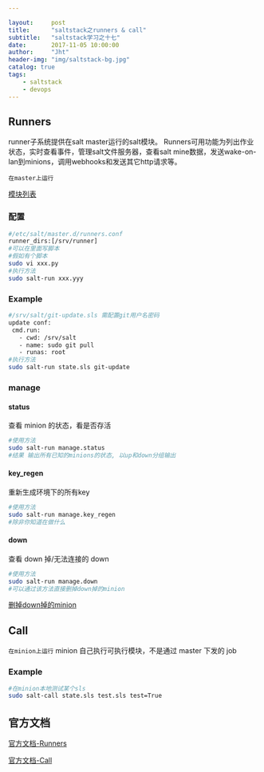 ```yaml
---

layout:     post
title:      "saltstack之runners & call"
subtitle:   "saltstack学习之十七"
date:       2017-11-05 10:00:00
author:     "Jht"
header-img: "img/saltstack-bg.jpg"
catalog: true
tags:
    - saltstack
    - devops
---
```


## Runners


runner子系统提供在salt master运行的salt模块。
Runners可用功能为列出作业状态，实时查看事件，管理salt文件服务器，查看salt mine数据，发送wake-on-lan到minions，调用webhooks和发送其它http请求等。

`在master上运行`

[模块列表](https://docs.saltstack.com/en/latest/ref/runners/all/index.html#all-salt-runners)

### 配置

```bash
#/etc/salt/master.d/runners.conf
runner_dirs:[/srv/runner]
#可以在里面写脚本
#假如有个脚本
sudo vi xxx.py
#执行方法
sudo salt-run xxx.yyy
```

### Example

 ```bash
#/srv/salt/git-update.sls 需配置git用户名密码
update conf:
  cmd.run:
    - cwd: /srv/salt
    - name: sudo git pull
    - runas: root
#执行方法
sudo salt-run state.sls git-update
```

### manage

#### status

查看 minion 的状态，看是否存活

```bash
#使用方法 
sudo salt-run manage.status
#结果 输出所有已知的minions的状态, 以up和down分组输出
```

#### key_regen

重新生成环境下的所有key

```bash
#使用方法 
sudo salt-run manage.key_regen
#除非你知道在做什么
```

#### down

查看 down 掉/无法连接的 down

```bash
#使用方法 
sudo salt-run manage.down
#可以通过该方法直接删掉down掉的minion
```

[删掉down掉的minion](http://jianghaitao1221.github.io/2017/11/02/saltstack-delete-dead-minion/#命令)

## Call

`在minion上运行` minion 自己执行可执行模块，不是通过 master 下发的 job

### Example

```bash
#在minion本地测试某个sls
sudo salt-call state.sls test.sls test=True
```


## 官方文档



[官方文档-Runners](https://docs.saltstack.com/en/latest/ref/runners/)

[官方文档-Call](https://docs.saltstack.com/en/latest/ref/cli/salt-call.html)





